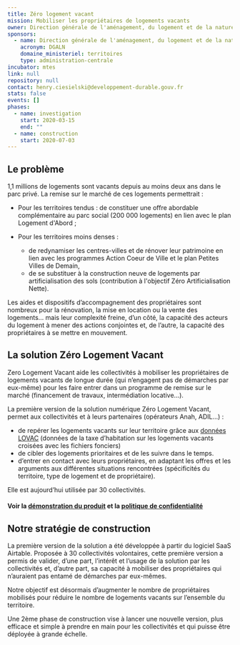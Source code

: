 ```yaml
---
title: Zéro logement vacant
mission: Mobiliser les propriétaires de logements vacants
owner: Direction générale de l'aménagement, du logement et de la nature (DGALN)
sponsors:
  - name: Direction générale de l'aménagement, du logement et de la nature
    acronym: DGALN
    domaine_ministeriel: territoires
    type: administration-centrale
incubator: mtes
link: null
repository: null
contact: henry.ciesielski@developpement-durable.gouv.fr
stats: false
events: []
phases:
  - name: investigation
    start: 2020-03-15
    end: ""
  - name: construction
    start: 2020-07-03
---
```

## Le problème

1,1 millions de logements sont vacants depuis au moins deux ans dans le parc privé. La remise sur le marché de ces logements permettrait : 

* Pour les territoires tendus : de constituer une offre abordable complémentaire au parc social (200 000 logements) en lien avec le plan Logement d'Abord ;
* Pour les territoires moins denses : 

  * de redynamiser les centres-villes et de rénover leur patrimoine en lien avec les programmes Action Coeur de Ville et le plan Petites Villes de Demain, 
  * de se substituer à la construction neuve de logements par artificialisation des sols (contribution à l'objectif Zéro Artificialisation Nette). 

Les aides et dispositifs d’accompagnement des propriétaires sont nombreux pour la rénovation, la mise en location ou la vente des logements… mais leur complexité freine, d’un côté, la capacité des acteurs du logement à mener des actions conjointes et, de l’autre, la capacité des propriétaires à se mettre en mouvement. 



## La solution Zéro Logement Vacant

Zero Logement Vacant aide les collectivités à mobiliser les propriétaires de logements vacants de longue durée (qui n’engagent pas de démarches par eux-même) pour les faire entrer dans un programme de remise sur le marché (financement de travaux, intermédiation locative…). 

La première version de la solution numérique Zéro Logement Vacant, permet aux collectivités et à leurs partenaires (opérateurs Anah, ADIL…) : 

* de repérer les logements vacants sur leur territoire grâce aux [données LOVAC](https://datafoncier.cerema.fr/lovac) (données de la taxe d’habitation sur les logements vacants croisées avec les fichiers fonciers)
* de cibler des logements prioritaires et de les suivre dans le temps. 
* d’entrer en contact avec leurs propriétaires, en adaptant les offres et les arguments aux différentes situations rencontrées (spécificités du territoire, type de logement et de propriétaire).

Elle est aujourd’hui utilisée par 30 collectivités. 

#### Voir la [démonstration du produit](https://www.dailymotion.com/video/x812kxh) et la [politique de confidentialité](https://zlv.notion.site/Politique-de-confidentialit-bb23ade15fc442fbbc3976a4ef840c76)



## Notre stratégie de construction

La première version de la solution a été développée à partir du logiciel SaaS Airtable. Proposée à 30 collectivités volontaires, cette première version a permis de valider, d’une part, l’intérêt et l’usage de la solution par les collectivités et, d’autre part, sa capacité à mobiliser des propriétaires qui n’auraient pas entamé de démarches par eux-mêmes. 

Notre objectif est désormais d’augmenter le nombre de propriétaires mobilisés pour réduire le nombre de logements vacants sur l’ensemble du territoire. 

Une 2ème phase de construction vise à lancer une nouvelle version, plus efficace et simple à prendre en main pour les collectivités et qui puisse être déployée à grande échelle.